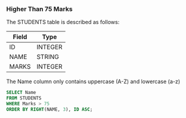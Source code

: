 ### Higher Than 75 Marks
The STUDENTS table is described as follows: 

|  Field | Type |
|---|---|
| ID  | INTEGER |
| NAME | STRING   |
| MARKS  | INTEGER |

The Name column only contains uppercase (A-Z) and lowercase (a-z) 

```sql
SELECT Name
FROM STUDENTS
WHERE Marks > 75 
ORDER BY RIGHT(NAME, 3), ID ASC;
```
